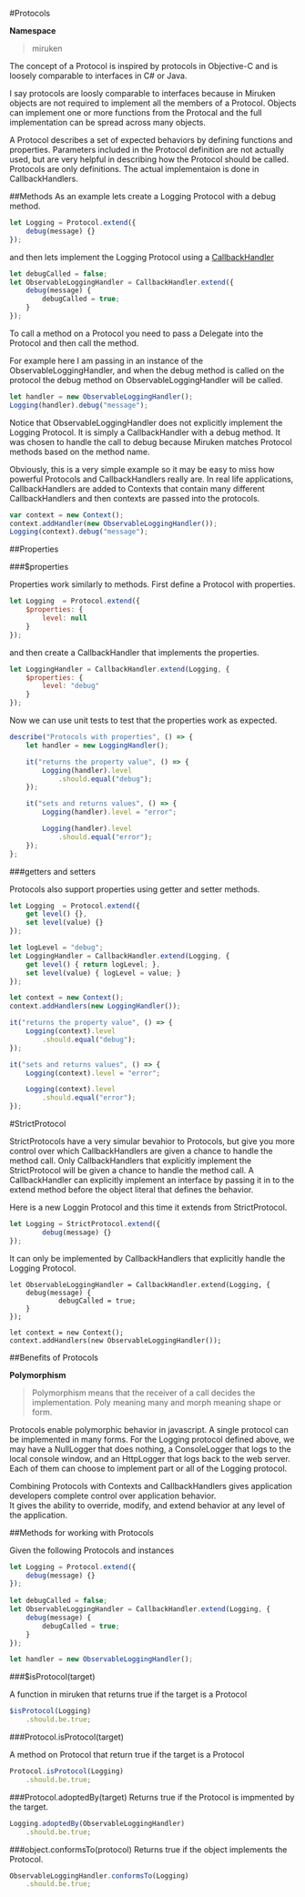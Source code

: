 #Protocols

**Namespace**
>miruken

The concept of a Protocol is inspired by protocols in Objective-C and is loosely comparable to interfaces in C# or Java.

I say protocols are loosly comparable to interfaces because in Miruken objects are not required to implement all the members of a Protocol.
Objects can implement one or more functions from the Protocal and the full implementation can be spread across many objects.

A Protocol describes a set of expected behaviors by defining functions and properties. 
Parameters included in the Protocol definition are not actually used, but are very helpful in describing how the Protocol should be called.
Protocols are only definitions.
The actual implementaion is done in CallbackHandlers.

##Methods
As an example lets create a Logging Protocol with a debug method.

```JavaScript
let Logging = Protocol.extend({
	debug(message) {}
});
```

and then lets implement the Logging Protocol using a [CallbackHandler](CallbackHandler.md)

```JavaScript
let debugCalled = false;
let ObservableLoggingHandler = CallbackHandler.extend({
	debug(message) {
		debugCalled = true;
	}
});  
```

To call a method on a Protocol you need to pass a Delegate into the Protocol 
and then call the method.

For example here I am passing in an instance of the ObservableLoggingHandler,
and when the debug method is called on the protocol
the debug method on ObservableLoggingHandler will be called.

```JavaScript
let handler = new ObservableLoggingHandler();
Logging(handler).debug("message");
```
Notice that ObservableLoggingHandler does not explicitly implement the Logging Protocol.
It is simply a CallbackHandler with a debug method.
It was chosen to handle the call to debug because Miruken matches
Protocol methods based on the method name.

Obviously, this is a very simple example so it may be easy to miss how powerful Protocols and CallbackHandlers really are.
In real life applications, CallbackHandlers are added to Contexts that contain many different CallbackHandlers and then contexts are passed into the protocols.

```JavaScript
var context = new Context();
context.addHandler(new ObservableLoggingHandler());
Logging(context).debug("message");

```

##Properties

###$properties

Properties work similarly to methods.  First define a Protocol with properties.

```JavaScript
let Logging  = Protocol.extend({
    $properties: {
        level: null
    }
});
```

and then create a CallbackHandler that implements the properties.

```JavaScript
let LoggingHandler = CallbackHandler.extend(Logging, {
    $properties: {
        level: "debug" 
    }
});
```

Now we can use unit tests to test that the properties work as expected.

```JavaScript
describe("Protocols with properties", () => {
    let handler = new LoggingHandler();

    it("returns the property value", () => {
        Logging(handler).level
            .should.equal("debug");
    });

    it("sets and returns values", () => {
        Logging(handler).level = "error";

        Logging(handler).level
            .should.equal("error");
    });
};
```

###getters and setters

Protocols also support properties using getter and setter methods.

```JavaScript
let Logging  = Protocol.extend({
    get level() {},
    set level(value) {}
});

let logLevel = "debug";
let LoggingHandler = CallbackHandler.extend(Logging, {
    get level() { return logLevel; },
    set level(value) { logLevel = value; }
});

let context = new Context();
context.addHandlers(new LoggingHandler());
```

```JavaScript
it("returns the property value", () => {
    Logging(context).level
        .should.equal("debug");
});

it("sets and returns values", () => {
    Logging(context).level = "error";

    Logging(context).level
        .should.equal("error");
});
```
#StrictProtocol

StrictProtocols have a very simular bevahior to Protocols, 
but give you more control over which CallbackHandlers are given a chance to handle the method call.
Only CallbackHandlers that explicitly implement the StrictProtocol will be given a chance to handle the method call.
A CallbackHandler can explicitly implement an interface by passing it in to the extend method before the object literal
that defines the behavior.

Here is a new Loggin Protocol and this time it extends from StrictProtocol.

```JavaScript
let Logging = StrictProtocol.extend({
        debug(message) {}
});
```

It can only be implemented by CallbackHandlers that explicitly handle the Logging Protocol.

```
let ObservableLoggingHandler = CallbackHandler.extend(Logging, {
    debug(message) {
            debugCalled = true;
    }
});   

let context = new Context();
context.addHandlers(new ObservableLoggingHandler());
```

##Benefits of Protocols

**Polymorphism**
>Polymorphism means that the receiver of a call decides the implementation. 
>Poly meaning many and morph meaning shape or form.

Protocols enable polymorphic behavior in javascript. A single protocol can be implemented in many forms.
For the Logging protocol defined above, we may have a NullLogger that does nothing, a ConsoleLogger that logs to the local console window, 
and an HttpLogger that logs back to the web server. Each of them can choose to implement part or all of the Logging protocol.  

Combining Protocols with Contexts and CallbackHandlers gives application developers complete control over application behavior.  
It gives the ability to override, modify, and extend behavior at any level of the application.

##Methods for working with Protocols

Given the following Protocols and instances

```JavaScript
let Logging = Protocol.extend({
    debug(message) {}
});
        
let debugCalled = false;
let ObservableLoggingHandler = CallbackHandler.extend(Logging, {
    debug(message) {
        debugCalled = true;
    }
});   

let handler = new ObservableLoggingHandler();
```

###$isProtocol(target) 

A function in miruken that returns true if the target is a Protocol

```JavaScript
$isProtocol(Logging)
    .should.be.true;
```

###Protocol.isProtocol(target)

A method on Protocol that return true if the target is a Protocol

```JavaScript
Protocol.isProtocol(Logging)
    .should.be.true;
```

###Protocol.adoptedBy(target)
Returns true if the Protocol is impmented by the target.

```JavaScript
Logging.adoptedBy(ObservableLoggingHandler)
    .should.be.true;
```
###object.conformsTo(protocol)
Returns true if the object implements the Protocol.

```JavaScript
ObservableLoggingHandler.conformsTo(Logging)
    .should.be.true;
```

